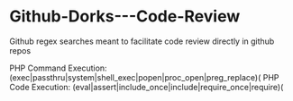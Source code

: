 # Github-Dorks---Code-Review
Github regex searches meant to facilitate code review directly in github repos

PHP Command Execution: (exec|passthru|system|shell_exec|popen|proc_open|preg_replace)\(
PHP Code Execution: (eval|assert|include_once|include|require_once|require)\(
